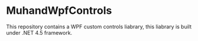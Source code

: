 # MuhandWpfControls
This repository contains a WPF custom controls liabrary, this liabrary is built under .NET 4.5 framework.